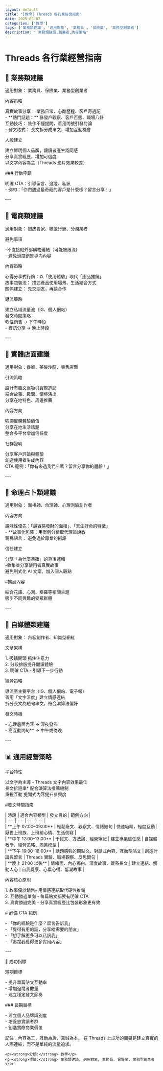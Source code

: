 ```yaml
---
layout: default
title: "[教學] Threads 各行業經營指南"
date: 2025-09-07
categories: ['教學']
tags: ['業務類建議', '適用對象', '業務員', '保險業', '業務型創業者']
description: " 業務類建議,創業者,內容策略"
---
```


<div class="card-section-1">
    <h1>Threads 各行業經營指南</h1>
    <h2> 🏢 業務類建議</h2>
<p>適用對象： 業務員、保險業、業務型創業者</p>
<p>內容策略</p>
<p>真實故事分享： 業務日常、心酸歷程、客戶奇遇記<br>- **熱門話題：** 暴發戶觀察、客戶百態、職場八卦<br>互動技巧： 裝作不懂提問，善用問號引發討論<br>- 發文格式： 長文拆分成串文，增加互動機會</p>
<p>人設建立</p>
<p>建立鮮明個人品牌，讓讀者產生認同感<br>分享真實經歷，增加可信度<br> 以文字內容為主（Threads 影片效果較差）</p>
<p>### 行動呼籲</p>
<p> 明確 CTA：引導留言、追蹤、私訊<br>- 例句：「你們遇過最奇葩的客戶是什麼樣？留言分享！」</p>
<p>---</p>
<h2>🛒 電商類建議</h2>
<p>適用對象： 蝦皮賣家、聯盟行銷、分潤業者</p>
<p>避免事項</p>
<p>-不直接貼外部購物連結（可能被限流）<br>- 避免過度銷售導向內容</p>
<p>內容策略</p>
<p>心得分享式行銷：以「使用體驗」取代「產品推銷」<br>故事包裝法： 描述產品使用場景、生活結合方式<br>關係建立： 先交朋友，再談合作</p>
<p>導流策略</p>
<p>建立私域流量池（IG、個人網站）<br>發文時間策略：<br>    軟性銷售 → 下午時段<br>    - 資訊分享 → 晚上時段</p>
<p>---</p>
<h2>🏪 實體店面建議</h2>
<p>適用對象：餐廳、美髮沙龍、零售店面</p>
<p>引流策略</p>
<p> 設計有趣文案吸引實際造訪<br> 結合故事、趣聞、情境演出<br>分享在地特色、周邊推薦</p>
<p>內容方向</p>
<p>強調實體體驗價值<br>分享在地生活話題<br>整合多平台增加信任度</p>
<p>社群證明</p>
<p>分享客戶評論與體驗<br>創造使用者生成內容<br> CTA 範例：「你有來過我們店嗎？留言分享你的體驗！」</p>
<p>---</p>
<h2>🔮 命理占卜類建議</h2>
<p>適用對象： 面相師、命理師、心理測驗創作者</p>
<p>內容方向</p>
<p>趣味性優先：「最容易發財的面相」、「天生好命的特徵」<br>- **故事化包裝：用案例分析取代理論說教<br>親民語言： 避免過於專業的術語</p>
<p>信任建立</p>
<p>分享「為什麼準確」的背後邏輯<br>-收集並分享使用者真實故事<br>避免制式化 AI 文案，加入個人觀點</p>
<p>#擴展內容</p>
<p>結合花語、心測、塔羅等相關主題<br>吸引不同興趣的受眾群體</p>
<p>---</p>
<h2>📝 自媒體類建議</h2>
<p>適用對象： 內容創作者、知識型網紅</p>
<p>文章架構</p>
<p>1. 吸睛開頭 抓住注意力<br>2. 分段排版提升閱讀體驗<br>3. 明確 CTA - 引導下一步行動</p>
<p>經營策略</p>
<p>導流至主要平台（IG、個人網站、電子報）<br>善用「文字溫度」建立情感連結<br> 拆分長文為短句串文，符合演算法偏好</p>
<p>發文時機</p>
<p>- 心理層面內容 → 深夜發佈<br>- 高互動問句** → 中午或傍晚</p>
<p>---</p>
<h2>📊 通用經營策略</h2>
<p>平台特性</p>
<p>以文字為主導 - Threads 文字內容效果最佳<br>長文拆短串* 配合演算法推薦機制<br>重視互動 提問式內容提升參與度</p>
<p>#發文時間指南</p>
<p>| 時段 | 適合內容類型 | 發文目的 | 範例方向 |<br>| --- | --- | --- | --- |<br>| **上午 07:00–09:00** | 輕鬆廢文、觀察文、情緒短句 | 快速吸睛，輕度互動 | 厭世上班族、上班前心情、生活側寫 |<br>| **中午 12:00–13:00** | 干貨文、方法論、經營筆記 | 建立專業信任感 | 自媒體教學、經營策略、商業模型 |<br>| **下午 16:00–18:00** | 話題感強的觀點文、對話式內容、互動型貼文 | 創造討論與留言 | Threads 實驗、職場觀察、反思問句 |<br>| **晚上 21:00 以後** | 情緒面、內心獨白、深度故事、暖系長文 | 建立連結、觸動人心 | 自我覺察、心累心得、低潮故事 |</p>
<p>內容核心原則</p>
<p>1. 故事優於銷售- 用情感連結取代硬性推銷<br>2. 互動勝過單向 - 每篇貼文都要有明確 CTA<br>3. 真實勝過完美 - 分享真實經歷比包裝形象更有效</p>
<p># 必備 CTA 範例</p>
<p>- 「你的經驗是什麼？留言告訴我」<br>- 「覺得有用的話，分享給需要的朋友」<br>- 「想了解更多可以私訊我」<br>- 「追蹤我獲得更多實用內容」</p>
<p>---</p>
<p> 🎯 成功指標</p>
<p> 短期目標</p>
<p>- 提升單篇貼文互動率<br>- 增加追蹤者數量<br>- 建立穩定發文節奏</p>
<p>### 長期目標</p>
<p>- 建立個人品牌識別度<br>- 培養忠實讀者群<br>- 創造實際商業價值</p>
<p>記住：內容為王，互動為后，真誠為本。 在 Threads 上成功的關鍵是建立真實的人際連結，而不是單純的流量追求。<br>        </p>

    <p><strong>分類:</strong> 教學</p>
    <p><strong>標籤:</strong> 業務類建議, 適用對象, 業務員, 保險業, 業務型創業者</p>
</div>
